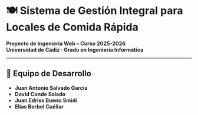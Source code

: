 # 🍽️ Sistema de Gestión Integral para Locales de Comida Rápida  
**Proyecto de Ingeniería Web – Curso 2025-2026**  
**Universidad de Cádiz · Grado en Ingeniería Informática**  

---

## 👥 Equipo de Desarrollo
- **Juan Antonio Salvado García**  
- **David Conde Salado**  
- **Juan Edriss Bueno Smidi**  
- **Elías Berbel Cuéllar**  



